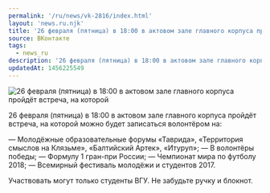 ```yaml
---
permalink: '/ru/news/vk-2816/index.html'
layout: 'news.ru.njk'
title: '26 февраля (пятница) в 18:00 в актовом зале главного корпуса пройдёт встреча, на которой можно'
source: ВКонтакте
tags:
  - news_ru
description: '26 февраля (пятница) в 18:00 в актовом зале главного корпуса пройдёт встреча, на которой'
updatedAt: 1456225549
---
```

![26 февраля (пятница) в 18:00 в актовом зале главного корпуса пройдёт встреча, на которой](https://sun9-75.userapi.com/impf/c633823/v633823484/1770a/9A7OM28ECsg.jpg?size=1280x720&quality=96&proxy=1&sign=4d6bf738bcb6acae9ec50db629a43288&c_uniq_tag=ll_HdrsDve9tvUTchDE5EEUb6tCVlQFzvJrxDAPGOHw&type=album)

26 февраля (пятница) в 18:00 в актовом зале главного корпуса пройдёт встреча, на которой можно будет записаться волонтёром на:

— Молодёжные образовательные форумы «Таврида», «Территория смыслов на Клязьме», «Балтийский Артек», «Итуруп»;
— В волонтёры победы;
— Формулу 1 гран-при России;
— Чемпионат мира по футболу 2018;
— Всемирный фестиваль молодёжи и студентов 2017.

Участвовать могут только студенты ВГУ. Не забудьте ручку и блокнот.

